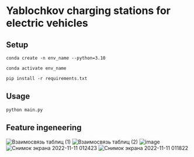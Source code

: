 # Yablochkov charging stations for electric vehicles

## Setup
```Linux Kernel Module
conda create -n env_name --python=3.10

conda activate env_name

pip install -r requirements.txt
```
## Usage
```
python main.py
```
## Feature ingeneering
![Взаимосвязь таблиц (1)](https://user-images.githubusercontent.com/110126453/201216962-b8c29f53-ea02-4f15-8cba-389d1f223e98.jpg)
![Взаимосвязь таблиц (2)](https://user-images.githubusercontent.com/110126453/201217028-653bafe0-879e-4bc3-83bd-01c94eb4a85b.jpg)
![image](https://user-images.githubusercontent.com/110126453/201217101-1bb46489-a9aa-41a6-a4ba-d85c84c77754.png)
![Снимок экрана 2022-11-11 012423](https://user-images.githubusercontent.com/110126453/201219927-50d40e8b-30de-4d73-913d-9c4e8ac1e0cf.png)
![Снимок экрана 2022-11-11 011822](https://user-images.githubusercontent.com/110126453/201218103-01ba2dd3-7504-4c4e-8e46-37dda2744063.png)

